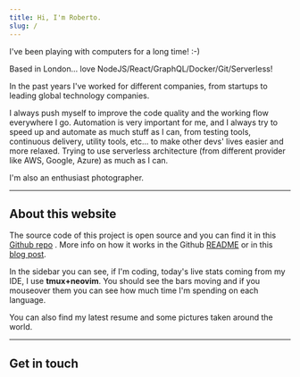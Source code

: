 ```yaml
---
title: Hi, I'm Roberto.
slug: /
---
```



I've been playing with computers for a long time! :-)

Based in London... love NodeJS/React/GraphQL/Docker/Git/Serverless!

In the past years I've worked for different companies, from startups to leading global technology companies.

I always push myself to improve the code quality and the working flow everywhere I go. Automation is very important for me, and I always try to speed up and automate as much stuff as I can, from testing tools, continuous delivery, utility tools, etc... to make other devs' lives easier and more relaxed. Trying to use serverless architecture (from different provider like AWS, Google, Azure) as much as I can.

I'm also an enthusiast photographer.

* * *

## About this website

The source code of this project is open source and you can find it in this [Github repo](https://github.com/zelphir/myweb.git) . More info on how it works in the Github [README](https://github.com/zelphir/myweb.git) or in this [blog post](/about).

In the sidebar you can see, if I'm coding, today's live stats coming from my IDE, I use **tmux+neovim**. You should see the bars moving and if you mouseover them you can see how much time I'm spending on each language.

You can also find my latest resume and some pictures taken around the world.

* * *

## Get in touch

<Contact />

